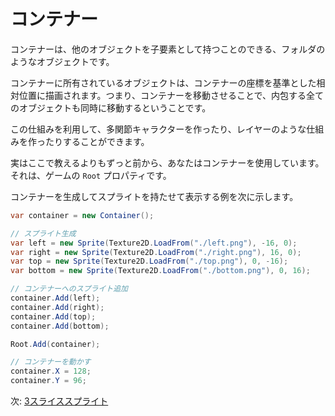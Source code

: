 # コンテナー

コンテナーは、他のオブジェクトを子要素として持つことのできる、フォルダのようなオブジェクトです。

コンテナーに所有されているオブジェクトは、コンテナーの座標を基準とした相対位置に描画されます。つまり、コンテナーを移動させることで、内包する全てのオブジェクトも同時に移動するということです。

この仕組みを利用して、多関節キャラクターを作ったり、レイヤーのような仕組みを作ったりすることができます。

実はここで教えるよりもずっと前から、あなたはコンテナーを使用しています。それは、ゲームの `Root` プロパティです。

コンテナーを生成してスプライトを持たせて表示する例を次に示します。

```cs
var container = new Container();

// スプライト生成
var left = new Sprite(Texture2D.LoadFrom("./left.png"), -16, 0);
var right = new Sprite(Texture2D.LoadFrom("./right.png"), 16, 0);
var top = new Sprite(Texture2D.LoadFrom("./top.png"), 0, -16);
var bottom = new Sprite(Texture2D.LoadFrom("./bottom.png"), 0, 16);

// コンテナーへのスプライト追加
container.Add(left);
container.Add(right);
container.Add(top);
container.Add(bottom);

Root.Add(container);

// コンテナーを動かす
container.X = 128;
container.Y = 96;
```

次: [3スライススプライト](./3slice.md)

